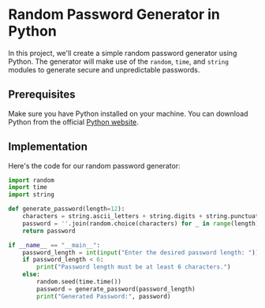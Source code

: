 # Random Password Generator in Python

In this project, we'll create a simple random password generator using Python. The generator will make use of the `random`, `time`, and `string` modules to generate secure and unpredictable passwords.

## Prerequisites

Make sure you have Python installed on your machine. You can download Python from the official [Python website](https://www.python.org/downloads/).

## Implementation

Here's the code for our random password generator:

```python
import random
import time
import string

def generate_password(length=12):
    characters = string.ascii_letters + string.digits + string.punctuation
    password = ''.join(random.choice(characters) for _ in range(length))
    return password

if __name__ == "__main__":
    password_length = int(input("Enter the desired password length: "))
    if password_length < 6:
        print("Password length must be at least 6 characters.")
    else:
        random.seed(time.time())
        password = generate_password(password_length)
        print("Generated Password:", password)
